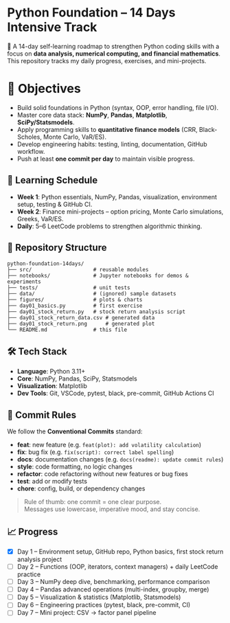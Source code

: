 
# Python Foundation – 14 Days Intensive Track

🚀 A 14-day self-learning roadmap to strengthen Python coding skills with a focus on **data analysis, numerical computing, and financial mathematics**.  
This repository tracks my daily progress, exercises, and mini-projects.
# 🎯 Objectives
- Build solid foundations in Python (syntax, OOP, error handling, file I/O).  
- Master core data stack: **NumPy**, **Pandas**, **Matplotlib**, **SciPy/Statsmodels**.  
- Apply programming skills to **quantitative finance models** (CRR, Black-Scholes, Monte Carlo, VaR/ES).  
- Develop engineering habits: testing, linting, documentation, GitHub workflow.  
- Push at least **one commit per day** to maintain visible progress.
## 📅 Learning Schedule
- **Week 1**: Python essentials, NumPy, Pandas, visualization, environment setup, testing & GitHub CI.  
- **Week 2**: Finance mini-projects – option pricing, Monte Carlo simulations, Greeks, VaR/ES.  
- **Daily**: 5–6 LeetCode problems to strengthen algorithmic thinking.
## 📂 Repository Structure
```text
python-foundation-14days/
├── src/                    # reusable modules
├── notebooks/              # Jupyter notebooks for demos & experiments
├── tests/                  # unit tests
├── data/                   # (ignored) sample datasets
├── figures/                # plots & charts
├── day01_basics.py         # first exercise
├── day01_stock_return.py   # stock return analysis script
├── day01_stock_return_data.csv # generated data
├── day01_stock_return.png      # generated plot
└── README.md               # this file
```
## 🛠️ Tech Stack
- **Language**: Python 3.11+  
- **Core**: NumPy, Pandas, SciPy, Statsmodels  
- **Visualization**: Matplotlib  
- **Dev Tools**: Git, VSCode, pytest, black, pre-commit, GitHub Actions CI  
## 📌 Commit Rules
We follow the **Conventional Commits** standard:

- **feat**: new feature (e.g. `feat(plot): add volatility calculation`)
- **fix**: bug fix (e.g. `fix(script): correct label spelling`)
- **docs**: documentation changes (e.g. `docs(readme): update commit rules`)
- **style**: code formatting, no logic changes
- **refactor**: code refactoring without new features or bug fixes
- **test**: add or modify tests
- **chore**: config, build, or dependency changes

> Rule of thumb: one commit = one clear purpose.  
> Messages use lowercase, imperative mood, and stay concise. 
## 📈 Progress
- [x] Day 1 – Environment setup, GitHub repo, Python basics, first stock return analysis project
- [ ] Day 2 – Functions (OOP, iterators, context managers) + daily LeetCode practice
- [ ] Day 3 – NumPy deep dive, benchmarking, performance comparison
- [ ] Day 4 – Pandas advanced operations (multi-index, groupby, merge)
- [ ] Day 5 – Visualization & statistics (Matplotlib, Statsmodels)
- [ ] Day 6 – Engineering practices (pytest, black, pre-commit, CI)
- [ ] Day 7 – Mini project: CSV → factor panel pipeline